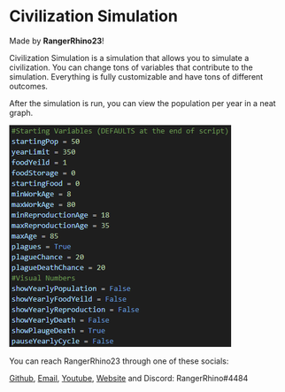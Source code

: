 # Civilization Simulation

Made by **RangerRhino23**!

Civilization Simulation is a simulation that allows you to simulate a civilization. You can change tons of variables that contribute to the simulation. Everything is fully customizable and have tons of different outcomes.

After the simulation is run, you can view the population per year in a neat graph.

![Picture of changeable variables](readme_image.png)

You can reach RangerRhino23 through one of these socials:

<a href="https://github.com/RangerRhino23" target="_blank">Github</a>, <a href="mailto:rangerrhino23@outlook.com" target="_blank">Email</a>, <a href="https://youtube.com/@RangerRhino23" target="_blank">Youtube</a>, <a href="https://RangerRhino23.ddns.net" target="_blank">Website</a> and Discord: RangerRhino#4484
